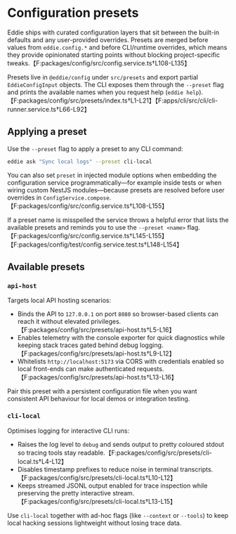 # Configuration presets

Eddie ships with curated configuration layers that sit between the built-in
defaults and any user-provided overrides. Presets are merged before values from
`eddie.config.*` and before CLI/runtime overrides, which means they provide
opinionated starting points without blocking project-specific tweaks.【F:packages/config/src/config.service.ts†L108-L135】

Presets live in `@eddie/config` under `src/presets` and export partial
`EddieConfigInput` objects. The CLI exposes them through the `--preset` flag and
prints the available names when you request help (`eddie help`).【F:packages/config/src/presets/index.ts†L1-L21】【F:apps/cli/src/cli/cli-runner.service.ts†L66-L92】

## Applying a preset

Use the `--preset` flag to apply a preset to any CLI command:

```bash
eddie ask "Sync local logs" --preset cli-local
```

You can also set `preset` in injected module options when embedding the
configuration service programmatically—for example inside tests or when wiring
custom NestJS modules—because presets are resolved before user overrides in
`ConfigService.compose`.【F:packages/config/src/config.service.ts†L108-L155】

If a preset name is misspelled the service throws a helpful error that lists the
available presets and reminds you to use the `--preset <name>` flag.【F:packages/config/src/config.service.ts†L145-L155】【F:packages/config/test/config.service.test.ts†L148-L154】

## Available presets

### `api-host`

Targets local API hosting scenarios:

- Binds the API to `127.0.0.1` on port `8080` so browser-based clients can reach
  it without elevated privileges.【F:packages/config/src/presets/api-host.ts†L5-L16】
- Enables telemetry with the console exporter for quick diagnostics while
  keeping stack traces gated behind debug logging.【F:packages/config/src/presets/api-host.ts†L9-L12】
- Whitelists `http://localhost:5173` via CORS with credentials enabled so local
  front-ends can make authenticated requests.【F:packages/config/src/presets/api-host.ts†L13-L16】

Pair this preset with a persistent configuration file when you want consistent
API behaviour for local demos or integration testing.

### `cli-local`

Optimises logging for interactive CLI runs:

- Raises the log level to `debug` and sends output to pretty coloured stdout so
  tracing tools stay readable.【F:packages/config/src/presets/cli-local.ts†L4-L12】
- Disables timestamp prefixes to reduce noise in terminal transcripts.【F:packages/config/src/presets/cli-local.ts†L10-L12】
- Keeps streamed JSONL output enabled for trace inspection while preserving the
  pretty interactive stream.【F:packages/config/src/presets/cli-local.ts†L13-L15】

Use `cli-local` together with ad-hoc flags (like `--context` or `--tools`) to
keep local hacking sessions lightweight without losing trace data.
